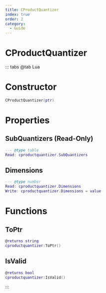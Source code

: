 ```yaml
---
title: CProductQuantizer
index: true
order: 2
category:
  - Guide
---
```


# CProductQuantizer

::: tabs
@tab Lua
# Constructor
```lua
CProductQuantizer(ptr)
```
# Properties
## SubQuantizers (Read-Only)
```lua
--- @type table
Read: cproductquantizer.SubQuantizers
```
## Dimensions 
```lua
--- @type number
Read: cproductquantizer.Dimensions
Write: cproductquantizer.Dimensions = value
```
# Functions
## ToPtr
```lua
@returns string
cproductquantizer:ToPtr()
```
## IsValid
```lua
@returns bool
cproductquantizer:IsValid()
```

:::